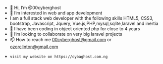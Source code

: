 - 👋 Hi, I’m @00cyberghost
- 👀 I’m interested in web and app development
- I am a full stack web developer with the following skills HTML5, CSS3, bootstrap, Javascript, Jquery, Vue.js,PHP,mysql,sqlite,laravel and inertia
- 🌱 I have been coding in object oriented php for close to 4 years
- 💞️ I’m looking to collaborate on very big laravel projects
- 📫 How to reach me 00cyberghost@gmail.com or ozorclinton@gmail.com
-     visit my website on https://cybaghost.com.ng
<!---
00cyberghost/00cyberghost is a ✨ special ✨ repository because its `README.md` (this file) appears on your GitHub profile.
You can click the Preview link to take a look at your changes.
--->
